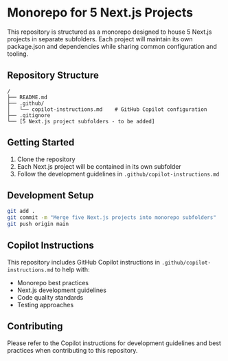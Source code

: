 # Monorepo for 5 Next.js Projects

This repository is structured as a monorepo designed to house 5 Next.js projects in separate subfolders. Each project will maintain its own package.json and dependencies while sharing common configuration and tooling.

## Repository Structure

```
/
├── README.md
├── .github/
│   └── copilot-instructions.md    # GitHub Copilot configuration
├── .gitignore
└── [5 Next.js project subfolders - to be added]
```

## Getting Started

1. Clone the repository
2. Each Next.js project will be contained in its own subfolder
3. Follow the development guidelines in `.github/copilot-instructions.md`

## Development Setup

```bash
git add .
git commit -m "Merge five Next.js projects into monorepo subfolders"
git push origin main
```

## Copilot Instructions

This repository includes GitHub Copilot instructions in `.github/copilot-instructions.md` to help with:
- Monorepo best practices
- Next.js development guidelines
- Code quality standards
- Testing approaches

## Contributing

Please refer to the Copilot instructions for development guidelines and best practices when contributing to this repository.
